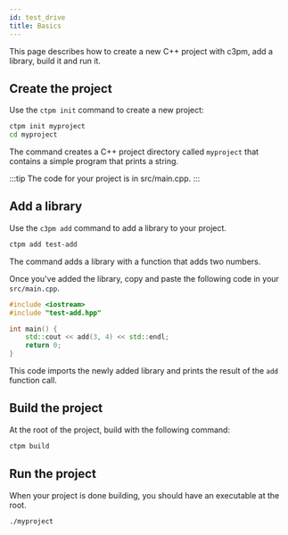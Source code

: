 ```yaml
---
id: test_drive
title: Basics
---
```


This page describes how to create a new C++ project with c3pm, add a library, build it and
run it.

## Create the project

Use the `ctpm init` command to create a new project:

```bash
ctpm init myproject
cd myproject
```
The command creates a C++ project directory called `myproject` that contains a simple program that prints a string.

:::tip
The code for your project is in src/main.cpp.
:::

## Add a library

Use the `c3pm add` command to add a library to your project.

```bash
ctpm add test-add
```
The command adds a library with a function that adds two numbers.

Once you've added the library, copy and paste the following code in your `src/main.cpp`.

```cpp
#include <iostream>
#include "test-add.hpp"

int main() {
	std::cout << add(3, 4) << std::endl;
	return 0;
}
```

This code imports the newly added library and prints the result of the `add` function call.

## Build the project
At the root of the project, build with the following command:

```bash
ctpm build
```

## Run the project

When your project is done building, you should have an executable at the root.

```bash
./myproject
```
